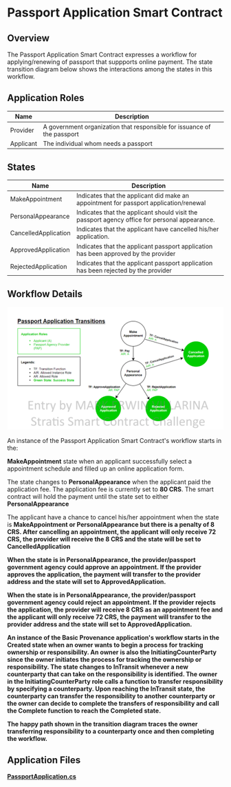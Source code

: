 Passport Application Smart Contract
==============================

Overview 
---------

The Passport Application Smart Contract expresses a workflow for applying/renewing  of passport 
that suppports online payment. The state transition diagram below shows the
interactions among the states in this workflow. 

Application Roles 
------------------

| Name                   | Description                                       |
|------------------------|---------------------------------------------------|
| Provider 				 | A government organization that responsible for issuance of the passport |
| Applicant    			 | The individual whom needs a passport |


States 
-------

| Name                   | Description                                       |
|------------------------|---------------------------------------------------|
|MakeAppointment 		 | Indicates that the applicant did make an appointment for passport application/renewal |
|PersonalAppearance 	 | Indicates that the applicant should visit the passport agency office for personal appearance.|
|CancelledApplication 	 | Indicates that the applicant have cancelled his/her application.|
|ApprovedApplication 	 | Indicates that the applicant passport application has been approved by the provider |
|RejectedApplication 	 | Indicates that the applicant passport application has been rejected by the provider |

Workflow Details
----------------

![](diagram.png)



An instance of the Passport Application Smart Contract's workflow starts in the:

<b>MakeAppointment</b> state when an applicant successfully select a appointment schedule 
and filled up an online application form. 

The state changes to <b>PersonalAppearance</b> when the applicant paid the application fee. 
The application fee is currently set to <b>80 CRS</b>. The smart contract will hold the payment 
until the state set to either <b>PersonalAppearance</b>

The applicant have a chance to cancel his/her appointment when the state is <b>MakeAppointment<b> 
or <b>PersonalAppearance<b> but there is a penalty of <b>8 CRS</b>. After cancelling an appointment, 
the applicant will only receive <b>72 CRS</b>, the provider will receive the <b>8 CRS</b> and 
the state will be set to <b>CancelledApplication</b>

When the state is in <b>PersonalAppearance</b>, the provider/passport government agency could approve an appointment. 
If the provider approves the application, the payment will transfer to the provider address and the state 
will set to <b>ApprovedApplication</b>.

When the state is in <b>PersonalAppearance<b>, the provider/passport government agency could reject an appointment. 
If the provider rejects the application, the provider will receive <b>8 CRS</b> as an appointment fee and the applicant will only receive <b>72 CRS</b>,
 the payment will transfer to the provider address and the state will set to <b>ApprovedApplication</b>.

An instance of the Basic Provenance application's workflow starts in the Created
state when an owner wants to begin a process for tracking ownership or
responsibility.  An owner is also the InitiatingCounterParty since the owner
initiates the process for tracking the ownership or responsibility.  The state
changes to InTransit whenever a new counterparty that can take on the
responsibility is identified.  The owner in the InitiatingCounterParty role
calls a function to transfer responsibility by specifying a counterparty.  Upon
reaching the InTransit state, the counterparty can transfer the responsibility
to another counterparty or the owner can decide to complete the transfers of
responsibility and call the Complete function to reach the Completed state. 

The happy path shown in the transition diagram traces the owner transferring
responsibility to a counterparty once and then completing the workflow. 

Application Files
-----------------
[PassportApplication.cs](./PassportApplicationContract/PassportApplication.cs)
